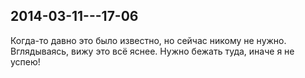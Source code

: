 ## 2014-03-11---17-06

Когда-то давно это было известно, но сейчас никому не нужно. Вглядываясь, вижу это всё яснее. Нужно
бежать туда, иначе я не успею!
